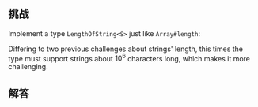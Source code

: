## 挑战



Implement a type `LengthOfString<S>` just like `Array#length`:

Differing to two previous challenges about strings' length, this times the type must support strings about $10^6$ characters long, which makes it more challenging.


## 解答

